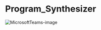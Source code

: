 # Program_Synthesizer
![MicrosoftTeams-image](https://github.com/GenerativeAI-Samsung/Program_Synthesizer/assets/124666746/5e7cba4e-fcd8-4088-8517-cf358e59fe24)
